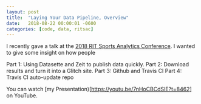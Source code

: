 ```yaml
---
layout: post
title:  "Laying Your Data Pipeline, Overview"
date:   2018-08-22 00:00:01 -0600
categories: [code, data, ritsac]
---
```


I recently gave a talk at the [2018 RIT Sports Analytics Conference](https://hockey-graphs.com/2018/08/13/2018-ritsac-slides-and-video/#more-22969). I wanted to give some insight on how people

Part 1: Using Datasette and Zeit to publish data quickly.
Part 2: Download results and turn it into a Glitch site.
Part 3: Github and Travis CI
Part 4: Travis CI auto-update repo

You can watch [my Presentation)[https://youtu.be/7nHoCBCdSlE?t=8462] on YouTube.
